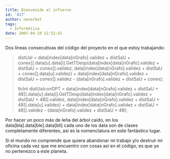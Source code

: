 ```yaml
---
title: Bienvenido al infierno
id: '417'
author: neverbot
tags:
  - Informática
date: 2007-04-10 12:52:41
---
```


Dos líneas consecutivas del código del proyecto en el que estoy trabajando:

> distUaI = data\[index\[data\[nGrafo\].validez + distSaU + conex\]\].data\[u\].data\[i\].GetTDesp(data\[index\[data\[nGrafo\].validez + distSaU + conex\]\].validez, data\[index\[data\[nGrafo\].validez + distSaU + conex\]\].data\[u\].validez) + data\[index\[data\[nGrafo\].validez + distSaU + conex\]\].validez - (data\[nGrafo\].validez + distSaU + conex);
> 
> IlcInt distUaIconDPT = data\[index\[data\[nGrafo\].validez + distSaU + 48\]\].data\[u\].data\[i\].GetTDesp(data\[index\[data\[nGrafo\].validez + distSaU + 48\]\].validez, data\[index\[data\[nGrafo\].validez + distSaU + 48\]\].data\[u\].validez) + data\[index\[data\[nGrafo\].validez + distSaU + 48\]\].validez - (data\[nGrafo\].validez + distSaU + 48);

Por hacer un poco más de leña del árbol caído, en los data\[bla\].data\[ble\].data\[bli\] cada uno de los data son de clases completamente diferentes, así es la nomenclatura en este fantástico lugar.

Si el mundo no comprende que quiera abandonar mi trabajo y/o destruir mi oficina cada vez que me encuentro con cosas así en el código, es que yo no pertenezco a este planeta.